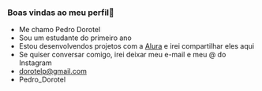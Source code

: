 ### Boas vindas ao meu perfil🤠

- Me chamo Pedro Dorotel
- Sou um estudante do primeiro ano
- Estou desenvolvendos projetos com a [Alura](https://www.alura.com.br) e irei compartilhar eles aqui
- Se quiser conversar comigo, irei deixar meu e-mail e meu @ do Instagram
- dorotelp@gmail.com
- Pedro_Dorotel
